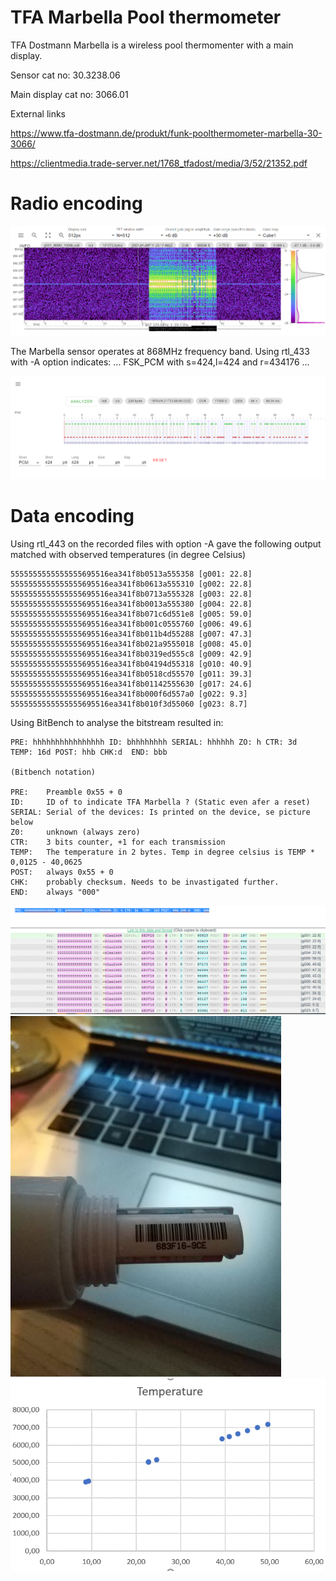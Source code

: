 # TFA Marbella Pool thermometer

TFA Dostmann Marbella is a wireless pool thermomenter with a main display.

Sensor cat no:       30.3238.06

Main display cat no: 3066.01

External links

https://www.tfa-dostmann.de/produkt/funk-poolthermometer-marbella-30-3066/

https://clientmedia.trade-server.net/1768_tfadost/media/3/52/21352.pdf


Radio encoding
==============
![Spectrogram using triq.org ](spectrogram.GIF)

The Marbella sensor operates at 868MHz frequency band.
Using rtl_433 with -A option indicates:
...
 FSK_PCM with s=424,l=424 and r=434176
...

![Radio analysis using triq.org ](triq.gif)

Data encoding
=============

Using rtl_443 on the recorded files with option -A gave the following output matched with observed temperatures (in degree Celsius)
```
5555555555555555695516ea341f8b0513a555358 [g001: 22.8]
5555555555555555695516ea341f8b0613a555310 [g002: 22.8]
5555555555555555695516ea341f8b0713a555328 [g003: 22.8]
5555555555555555695516ea341f8b0013a555380 [g004: 22.8]
5555555555555555695516ea341f8b071c6d551e8 [g005: 59.0]
5555555555555555695516ea341f8b001c0555760 [g006: 49.6]
5555555555555555695516ea341f8b011b4d55288 [g007: 47.3]
5555555555555555695516ea341f8b021a9555018 [g008: 45.0]
5555555555555555695516ea341f8b0319ed555c8 [g009: 42.9]
5555555555555555695516ea341f8b04194d55318 [g010: 40.9]
5555555555555555695516ea341f8b0518cd55570 [g011: 39.3]
5555555555555555695516ea341f8b01142555630 [g017: 24.6]
5555555555555555695516ea341f8b000f6d557a0 [g022: 9.3]
5555555555555555695516ea341f8b010f3d55060 [g023: 8.7]
```
Using BitBench to analyse the bitstream resulted in: 

```
PRE: hhhhhhhhhhhhhhhh ID: bhhhhhhhh SERIAL: hhhhhh ZO: h CTR: 3d  TEMP: 16d POST: hhb CHK:d  END: bbb

(Bitbench notation)

PRE:    Preamble 0x55 + 0
ID:     ID of to indicate TFA Marbella ? (Static even afer a reset)
SERIAL: Serial of the devices: Is printed on the device, se picture below
Z0:     unknown (always zero)
CTR:    3 bits counter, +1 for each transmission
TEMP:   The temperature in 2 bytes. Temp in degree celsius is TEMP * 0,0125 - 40,0625 
POST:   always 0x55 + 0
CHK:    probably checksum. Needs to be invastigated further.
END:    always "000"

```

![Data stream analysis using Bitbench ](bitbench.GIF)
![Printed serial no ](bit.jpg)
![Temperature conversion ](temp_conversion.GIF)














